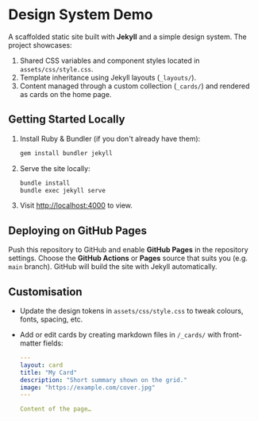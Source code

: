 # Design System Demo

A scaffolded static site built with **Jekyll** and a simple design system. The project showcases:

1. Shared CSS variables and component styles located in `assets/css/style.css`.
2. Template inheritance using Jekyll layouts (`_layouts/`).
3. Content managed through a custom collection (`_cards/`) and rendered as cards on the home page.

## Getting Started Locally

1. Install Ruby & Bundler (if you don't already have them):

   ```bash
   gem install bundler jekyll
   ```

2. Serve the site locally:

   ```bash
   bundle install
   bundle exec jekyll serve
   ```

3. Visit <http://localhost:4000> to view.

## Deploying on GitHub Pages

Push this repository to GitHub and enable **GitHub Pages** in the repository settings. Choose the **GitHub Actions** or **Pages** source that suits you (e.g. `main` branch). GitHub will build the site with Jekyll automatically.

## Customisation

- Update the design tokens in `assets/css/style.css` to tweak colours, fonts, spacing, etc.
- Add or edit cards by creating markdown files in `/_cards/` with front-matter fields:

  ```yaml
  ---
  layout: card
  title: "My Card"
  description: "Short summary shown on the grid."
  image: "https://example.com/cover.jpg"
  ---
  
  Content of the page…
  ```
